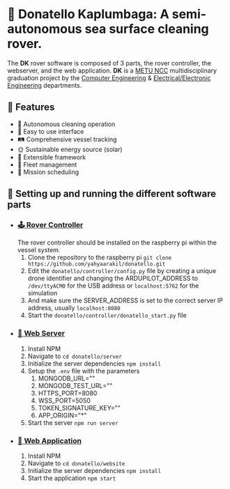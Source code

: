 # 🐢 Donatello Kaplumbaga: A semi-autonomous sea surface cleaning rover.

The **DK** rover software is composed of 3 parts, the rover controller, the webserver, and the web application.
**DK** is a [METU NCC](https://ncc.metu.edu.tr/) multidisciplinary graduation project by the [Computer Engineering](https://ncc.metu.edu.tr/cng/home) & [Electrical/Electronic Engineering](https://ncc.metu.edu.tr/eee/home) departments.

## 💫  Features
 - 🤖 Autonomous cleaning operation
 - 👤 Easy to use interface
 - 🛤️ Comprehensive vessel tracking
 - 🌞 Sustainable energy source (solar)
 - 🧮 Extensible framework
 - 🚚 Fleet management
 - 📅 Mission scheduling

## 📖 Setting up and running the different software parts
 - ### [🕹️ Rover Controller](#)
    The rover controller should be installed on the raspberry pi within the vessel system.
    1. Clone the repository to the raspberry pi `git clone https://github.com/yahyaarakil/donatello.git`
    2. Edit the `donatello/controller/config.py` file by creating a unique drone identifier and changing the ARDUPILOT_ADDRESS to `/dev/ttyACM0` for the USB address or `localhost:5762` for the simulation
    3. And make sure the SERVER_ADDRESS is set to the correct server IP address, usually `localhost:8080`
    4. Start the `donatello/controller/donatello_start.py` file
 - ### [📡 Web Server](#)
    1. Install NPM
    2. Navigate to `cd donatello/server`
    3. Initialize the server dependencies `npm install`
    4. Setup the `.env` file with the parameters
       1. MONGODB_URL=""
       2. MONGODB_TEST_URL=""
       3. HTTPS_PORT=8080
       4. WSS_PORT=5050
       5. TOKEN_SIGNATURE_KEY=""
       6. APP_ORIGIN="*"
    5. Start the server `npm run server`
 - ### [📱 Web Application](#)
    1. Install NPM
    2. Navigate to `cd donatello/website`
    3. Initialize the server dependencies `npm install`
    4. Start the application `npm start`
